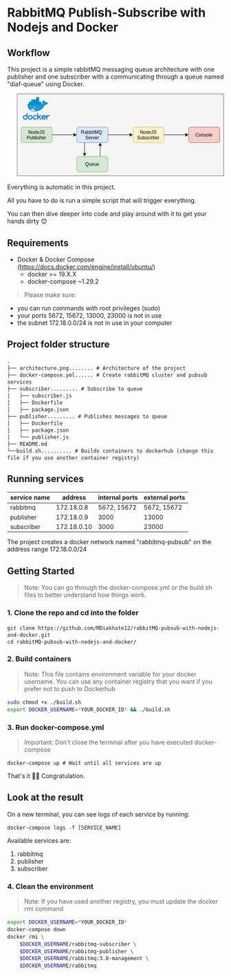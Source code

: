 # RabbitMQ Publish-Subscribe with Nodejs and Docker

## Workflow

This project is a simple rabbitMQ messaging queue architecture with one publisher and one subscriber with a communicating through a queue named "diaf-queue" using Docker.


<img src="architecture.png" />

Everything is automatic in this project.

All you have to do is run a simple script that will trigger everything.

You can then dive deeper into code and play around with it to get your hands dirty 😊

## Requirements

*   Docker & Docker Compose (https://docs.docker.com/engine/install/ubuntu/)
    *   docker >= 19.X.X 
    *   docker-compose ~1.29.2

> Please make sure:
*   you can run commands with root privileges (sudo)
*   your ports 5672, 15672, 13000, 23000  is not in use
*   the subnet 172.18.0.0/24 is not in use in your computer

## Project folder structure

```
.
├── architecture.png........ # Architecture of the project
├── docker-compose.yml...... # Create rabbitMQ cluster and pubsub services
├── subscriber......... # Subscribe to queue
│   ├── subscriber.js
│   ├── Dockerfile
│   ├── package.json
├── publisher......... # Publishes messages to queue
│   ├── Dockerfile
│   ├── package.json
│   └── publisher.js
├── README.md
└──build.sh.......... # Builds containers to dockerhub (change this file if you use another container registry)
```

## Running services

| service name | address     | internal ports | external ports |
|--------------|-------------|----------------|----------------|
| rabbitmq     | 172.18.0.8  | 5672, 15672    | 5672, 15672    |
| publisher    | 172.18.0.9  | 3000           | 13000          |
| subscriber   | 172.18.0.10 | 3000           | 23000          |

The project creates a docker network named "rabbitmq-pubsub" on the address range 172.18.0.0/24

## Getting Started

> Note: You can go through the docker-compose.yml or the build.sh files to better understand how things work. 

### 1. Clone the repo and cd into the folder

```
git clone https://github.com/MDiakhate12/rabbitMQ-pubsub-with-nodejs-and-docker.git
cd rabbitMQ-pubsub-with-nodejs-and-docker/
```

### 2. Build containers
> Note: This file contains environment variable for your docker username. You can use any container registry that you want if you prefer not to push to Dockerhub
```bash
sudo chmod +x ./build.sh
export DOCKER_USERNAME=*YOUR_DOCKER_ID* && ./build.sh
```

### 3. Run docker-compose.yml

> Important: Don't close the terminal after you have executed docker-compose <br>

```
docker-compose up # Wait until all services are up
```

That's it 🎉🎉 Congratulation.

## Look at the result

On a new terminal, you can see logs of each service by running:

```
docker-compose logs -f [SERVICE_NAME]
```

Available services are:
1.  rabbitmq
2.  publisher
3.  subscriber

### 4. Clean the environment
> Note: If you have used another registry, you must update the docker rmi command
```bash
export DOCKER_USERNAME=*YOUR_DOCKER_ID*
docker-compose down
docker rmi \
    $DOCKER_USERNAME/rabbitmq-subscriber \
    $DOCKER_USERNAME/rabbitmq-publisher \
    $DOCKER_USERNAME/rabbitmq:3.8-management \
    $DOCKER_USERNAME/rabbitmq
```
